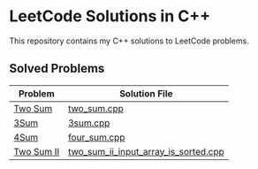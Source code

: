 # LeetCode Solutions in C++

This repository contains my C++ solutions to LeetCode problems.

## Solved Problems

| Problem | Solution File |
|---------|----------------|
| [Two Sum](https://leetcode.com/problems/two-sum/) | [two_sum.cpp](./two_sum.cpp) |
| [3Sum](https://leetcode.com/problems/3sum/) | [3sum.cpp](./3sum.cpp) |
| [4Sum](https://leetcode.com/problems/4sum/) | [four_sum.cpp](./four_sum.cpp) |
| [Two Sum II](https://leetcode.com/problems/two-sum-ii-input-array-is-sorted/) | [two_sum_ii_input_array_is_sorted.cpp](./two_sum_ii_input_array_is_sorted.cpp) |
